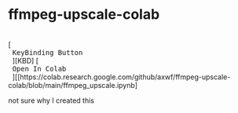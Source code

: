 # ffmpeg-upscale-colab
<br>
[<kbd> <br> KeyBinding Button <br> </kbd>][KBD]
[<kbd> <br> Open In Colab <br> </kbd>][[https://colab.research.google.com/github/axwf/ffmpeg-upscale-colab/blob/main/ffmpeg_upscale.ipynb]

<br>

not sure why I created this
